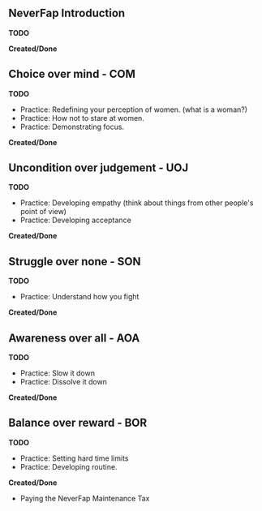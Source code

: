 ## NeverFap Introduction

__TODO__

__Created/Done__

## Choice over mind - COM

__TODO__
- Practice: Redefining your perception of women. (what is a woman?)
- Practice: How not to stare at women.
- Practice: Demonstrating focus.

__Created/Done__

## Uncondition over judgement - UOJ

__TODO__ 
- Practice: Developing empathy (think about things from other people's point of view)
- Practice: Developing acceptance

__Created/Done__

## Struggle over none - SON

__TODO__
- Practice: Understand how you fight

__Created/Done__

## Awareness over all - AOA

__TODO__
- Practice: Slow it down
- Practice: Dissolve it down

__Created/Done__


## Balance over reward - BOR

__TODO__
- Practice: Setting hard time limits
- Practice: Developing routine.

__Created/Done__
- Paying the NeverFap Maintenance Tax
